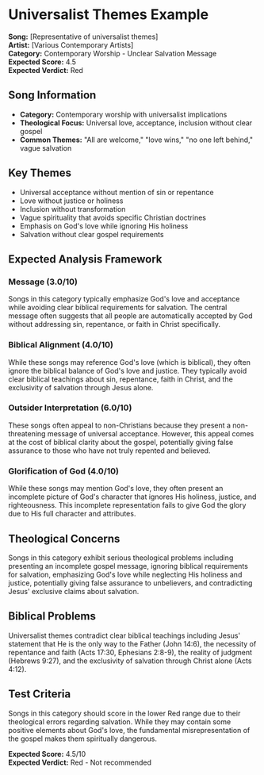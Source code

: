 # Universalist Themes Example

**Song:** [Representative of universalist themes]  
**Artist:** [Various Contemporary Artists]  
**Category:** Contemporary Worship - Unclear Salvation Message  
**Expected Score:** 4.5  
**Expected Verdict:** Red  

## Song Information
- **Category:** Contemporary worship with universalist implications
- **Theological Focus:** Universal love, acceptance, inclusion without clear gospel
- **Common Themes:** "All are welcome," "love wins," "no one left behind," vague salvation

## Key Themes
- Universal acceptance without mention of sin or repentance
- Love without justice or holiness
- Inclusion without transformation
- Vague spirituality that avoids specific Christian doctrines
- Emphasis on God's love while ignoring His holiness
- Salvation without clear gospel requirements

## Expected Analysis Framework

### Message (3.0/10)
Songs in this category typically emphasize God's love and acceptance while avoiding clear biblical requirements for salvation. The central message often suggests that all people are automatically accepted by God without addressing sin, repentance, or faith in Christ specifically.

### Biblical Alignment (4.0/10)
While these songs may reference God's love (which is biblical), they often ignore the biblical balance of God's love and justice. They typically avoid clear biblical teachings about sin, repentance, faith in Christ, and the exclusivity of salvation through Jesus alone.

### Outsider Interpretation (6.0/10)
These songs often appeal to non-Christians because they present a non-threatening message of universal acceptance. However, this appeal comes at the cost of biblical clarity about the gospel, potentially giving false assurance to those who have not truly repented and believed.

### Glorification of God (4.0/10)
While these songs may mention God's love, they often present an incomplete picture of God's character that ignores His holiness, justice, and righteousness. This incomplete representation fails to give God the glory due to His full character and attributes.

## Theological Concerns
Songs in this category exhibit serious theological problems including presenting an incomplete gospel message, ignoring biblical requirements for salvation, emphasizing God's love while neglecting His holiness and justice, potentially giving false assurance to unbelievers, and contradicting Jesus' exclusive claims about salvation.

## Biblical Problems
Universalist themes contradict clear biblical teachings including Jesus' statement that He is the only way to the Father (John 14:6), the necessity of repentance and faith (Acts 17:30, Ephesians 2:8-9), the reality of judgment (Hebrews 9:27), and the exclusivity of salvation through Christ alone (Acts 4:12).

## Test Criteria
Songs in this category should score in the lower Red range due to their theological errors regarding salvation. While they may contain some positive elements about God's love, the fundamental misrepresentation of the gospel makes them spiritually dangerous.

**Expected Score:** 4.5/10  
**Expected Verdict:** Red - Not recommended
